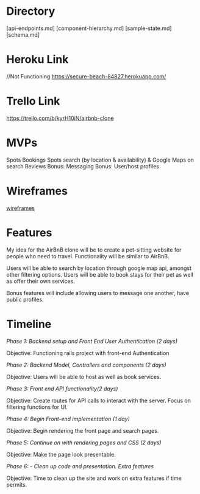 # Directory
  [api-endpoints.md]
  [component-hierarchy.md]
  [sample-state.md]
  [schema.md]

# Heroku Link
//Not Functioning
https://secure-beach-84827.herokuapp.com/

# Trello Link
https://trello.com/b/kyrH10iN/airbnb-clone


# MVPs
  Spots
  Bookings
  Spots search (by location & availability) & Google Maps on search
  Reviews
  Bonus: Messaging
  Bonus: User/host profiles

# Wireframes
[wireframes](wireframes)

# Features
My idea for the AirBnB clone will be to create a pet-sitting website for people who need to travel.  Functionality will be similar to AirBnB.  

Users will be able to search by location through google map api, amongst other filtering options. Users will be able to book stays for their pet as well as offer their own services.

Bonus features will include allowing users to message one another, have public profiles.

# Timeline

  *Phase 1: Backend setup and Front End User Authentication (2 days)*

  Objective: Functioning rails project with front-end Authentication

  *Phase 2: Backend Model, Controllers and components (2 days)*

  Objective: Users will be able to host as well as book services.

  *Phase 3: Front end API functionality(2 days)*

  Objective: Create routes for API calls to interact with the server.
  Focus on filtering functions for UI.

  *Phase 4: Begin Front-end implementation (1 day)*

  Objective: Begin rendering the front page and search pages.

  *Phase 5: Continue on with rendering pages and CSS (2 days)*

  Objective: Make the page look presentable.

  *Phase 6: - Clean up code and presentation.  Extra features*

  Objective: Time to clean up the site and work on extra features
  if time permits.
